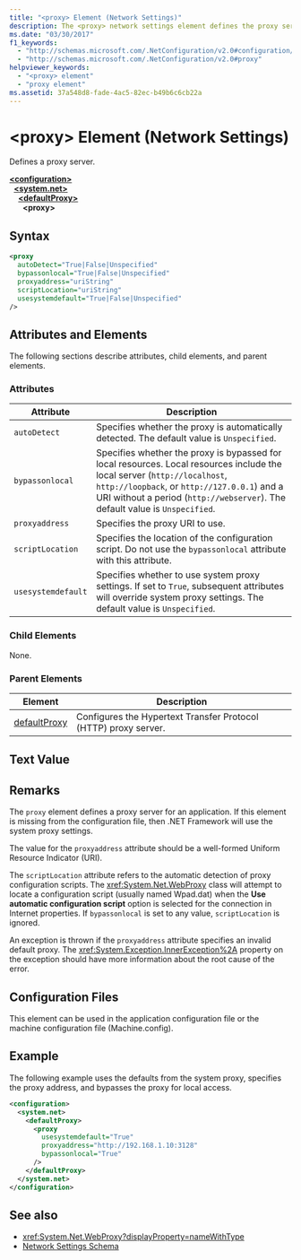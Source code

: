 ```yaml
---
title: "<proxy> Element (Network Settings)"
description: The <proxy> network settings element defines the proxy server options in the .NET Framework. This article includes an example.
ms.date: "03/30/2017"
f1_keywords: 
  - "http://schemas.microsoft.com/.NetConfiguration/v2.0#configuration/system.net/defaultProxy/proxy"
  - "http://schemas.microsoft.com/.NetConfiguration/v2.0#proxy"
helpviewer_keywords: 
  - "<proxy> element"
  - "proxy element"
ms.assetid: 37a548d8-fade-4ac5-82ec-b49b6c6cb22a
---
```

# \<proxy> Element (Network Settings)

Defines a proxy server.  

[**\<configuration>**](../configuration-element.md)\
&nbsp;&nbsp;[**\<system.net>**](system-net-element-network-settings.md)\
&nbsp;&nbsp;&nbsp;&nbsp;[**\<defaultProxy>**](defaultproxy-element-network-settings.md)\
&nbsp;&nbsp;&nbsp;&nbsp;&nbsp;&nbsp;**\<proxy>**

## Syntax  
  
```xml  
<proxy
  autoDetect="True|False|Unspecified"
  bypassonlocal="True|False|Unspecified"
  proxyaddress="uriString"
  scriptLocation="uriString"
  usesystemdefault="True|False|Unspecified"
/>
```  
  
## Attributes and Elements  

 The following sections describe attributes, child elements, and parent elements.  
  
### Attributes  
  
|**Attribute**|**Description**|  
|-------------------|---------------------|  
|`autoDetect`|Specifies whether the proxy is automatically detected. The default value is `Unspecified`.|  
|`bypassonlocal`|Specifies whether the proxy is bypassed for local resources. Local resources include the local server (`http://localhost`, `http://loopback`, or `http://127.0.0.1`) and a URI without a period (`http://webserver`). The default value is `Unspecified`.|  
|`proxyaddress`|Specifies the proxy URI to use.|  
|`scriptLocation`|Specifies the location of the configuration script. Do not use the `bypassonlocal` attribute with this attribute. |  
|`usesystemdefault`|Specifies whether to use system proxy settings. If set to `True`, subsequent attributes will override system proxy settings. The default value is `Unspecified`.|  
  
### Child Elements  

 None.  
  
### Parent Elements  
  
|**Element**|**Description**|  
|-----------------|---------------------|  
|[defaultProxy](defaultproxy-element-network-settings.md)|Configures the Hypertext Transfer Protocol (HTTP) proxy server.|  
  
## Text Value  
  
## Remarks  

 The `proxy` element defines a proxy server for an application. If this element is missing from the configuration file, then .NET Framework will use the system proxy settings.  
  
 The value for the `proxyaddress` attribute should be a well-formed Uniform Resource Indicator (URI).  
  
 The `scriptLocation` attribute refers to the automatic detection of proxy configuration scripts. The <xref:System.Net.WebProxy> class will attempt to locate a configuration script (usually named Wpad.dat) when the **Use automatic configuration script** option is selected for the connection in Internet properties. If `bypassonlocal` is set to any value, `scriptLocation` is ignored.
  
 An exception is thrown if the `proxyaddress` attribute specifies an invalid default proxy. The <xref:System.Exception.InnerException%2A> property on the exception should have more information about the root cause of the error.  
  
## Configuration Files  

 This element can be used in the application configuration file or the machine configuration file (Machine.config).  
  
## Example  

 The following example uses the defaults from the system proxy, specifies the proxy address, and bypasses the proxy for local access.  
  
```xml  
<configuration>  
  <system.net>  
    <defaultProxy>  
      <proxy  
        usesystemdefault="True"  
        proxyaddress="http://192.168.1.10:3128"  
        bypassonlocal="True"  
      />  
    </defaultProxy>  
  </system.net>  
</configuration>  
```  
  
## See also

- <xref:System.Net.WebProxy?displayProperty=nameWithType>
- [Network Settings Schema](index.md)
